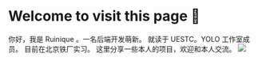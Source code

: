 # Welcome to visit this page 👋

<!--
**Ruinique/Ruinique** is a ✨ _special_ ✨ repository because its `README.md` (this file) appears on your GitHub profile.

Here are some ideas to get you started:

- 🔭 I’m currently working on ...
- 🌱 I’m currently learning ...
- 👯 I’m looking to collaborate on ...
- 🤔 I’m looking for help with ...
- 💬 Ask me about ...
- 📫 How to reach me: ...
- 😄 Pronouns: ...
- ⚡ Fun fact: ...
-->

你好，我是 Ruinique 。一名后端开发萌新。
就读于 UESTC。YOLO 工作室成员。
目前在北京铁厂实习。
这里分享一些本人的项目，欢迎和本人交流。
![](https://image.itbaima.net/images/336/image-20231205185944280.png)
